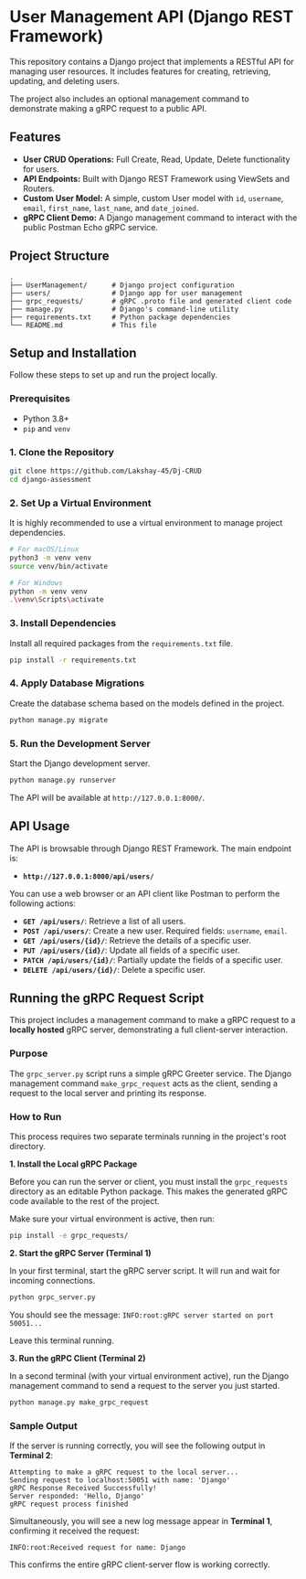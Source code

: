 # User Management API (Django REST Framework)

This repository contains a Django project that implements a RESTful API for managing user resources. It includes features for creating, retrieving, updating, and deleting users.

The project also includes an optional management command to demonstrate making a gRPC request to a public API.

## Features

*   **User CRUD Operations:** Full Create, Read, Update, Delete functionality for users.
*   **API Endpoints:** Built with Django REST Framework using ViewSets and Routers.
*   **Custom User Model:** A simple, custom User model with `id`, `username`, `email`, `first_name`, `last_name`, and `date_joined`.
*   **gRPC Client Demo:** A Django management command to interact with the public Postman Echo gRPC service.

## Project Structure

```
.
├── UserManagement/      # Django project configuration
├── users/               # Django app for user management
├── grpc_requests/       # gRPC .proto file and generated client code
├── manage.py            # Django's command-line utility
├── requirements.txt     # Python package dependencies
└── README.md            # This file
```

## Setup and Installation

Follow these steps to set up and run the project locally.

### Prerequisites

*   Python 3.8+
*   `pip` and `venv`

### 1. Clone the Repository

```bash
git clone https://github.com/Lakshay-45/Dj-CRUD
cd django-assessment
```

### 2. Set Up a Virtual Environment

It is highly recommended to use a virtual environment to manage project dependencies.

```bash
# For macOS/Linux
python3 -m venv venv
source venv/bin/activate

# For Windows
python -m venv venv
.\venv\Scripts\activate
```

### 3. Install Dependencies

Install all required packages from the `requirements.txt` file.

```bash
pip install -r requirements.txt
```

### 4. Apply Database Migrations

Create the database schema based on the models defined in the project.

```bash
python manage.py migrate
```

### 5. Run the Development Server

Start the Django development server.

```bash
python manage.py runserver
```

The API will be available at `http://127.0.0.1:8000/`.

## API Usage

The API is browsable through Django REST Framework. The main endpoint is:

*   **`http://127.0.0.1:8000/api/users/`**

You can use a web browser or an API client like Postman to perform the following actions:

*   **`GET /api/users/`**: Retrieve a list of all users.
*   **`POST /api/users/`**: Create a new user. Required fields: `username`, `email`.
*   **`GET /api/users/{id}/`**: Retrieve the details of a specific user.
*   **`PUT /api/users/{id}/`**: Update all fields of a specific user.
*   **`PATCH /api/users/{id}/`**: Partially update the fields of a specific user.
*   **`DELETE /api/users/{id}/`**: Delete a specific user.

## Running the gRPC Request Script

This project includes a management command to make a gRPC request to a **locally hosted** gRPC server, demonstrating a full client-server interaction.

### Purpose

The `grpc_server.py` script runs a simple gRPC Greeter service. The Django management command `make_grpc_request` acts as the client, sending a request to the local server and printing its response.

### How to Run

This process requires two separate terminals running in the project's root directory.

**1. Install the Local gRPC Package**

Before you can run the server or client, you must install the `grpc_requests` directory as an editable Python package. This makes the generated gRPC code available to the rest of the project.

Make sure your virtual environment is active, then run:

```bash
pip install -e grpc_requests/
```

**2. Start the gRPC Server (Terminal 1)**

In your first terminal, start the gRPC server script. It will run and wait for incoming connections.

```bash
python grpc_server.py
```
You should see the message: `INFO:root:gRPC server started on port 50051...`

Leave this terminal running.

**3. Run the gRPC Client (Terminal 2)**

In a second terminal (with your virtual environment active), run the Django management command to send a request to the server you just started.

```bash
python manage.py make_grpc_request
```

### Sample Output

If the server is running correctly, you will see the following output in **Terminal 2**:

```
Attempting to make a gRPC request to the local server...
Sending request to localhost:50051 with name: 'Django'
gRPC Response Received Successfully!
Server responded: 'Hello, Django'
gRPC request process finished
```

Simultaneously, you will see a new log message appear in **Terminal 1**, confirming it received the request:

```
INFO:root:Received request for name: Django
```

This confirms the entire gRPC client-server flow is working correctly.
